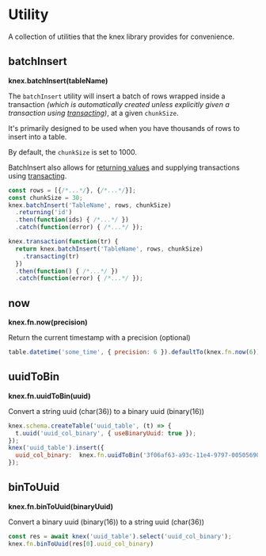 # Utility

A collection of utilities that the knex library provides for convenience.

## batchInsert
**knex.batchInsert(tableName)**

The `batchInsert` utility will insert a batch of rows wrapped inside a transaction _(which is automatically created unless explicitly given a transaction using [transacting](#Builder-transacting))_, at a given `chunkSize`.

It's primarily designed to be used when you have thousands of rows to insert into a table.

By default, the `chunkSize` is set to 1000.

BatchInsert also allows for [returning values](#Builder-returning) and supplying transactions using [transacting](#Builder-transacting).

```js
const rows = [{/*...*/}, {/*...*/}];
const chunkSize = 30;
knex.batchInsert('TableName', rows, chunkSize)
  .returning('id')
  .then(function(ids) { /*...*/ })
  .catch(function(error) { /*...*/ });

knex.transaction(function(tr) {
  return knex.batchInsert('TableName', rows, chunkSize)
    .transacting(tr)
  })
  .then(function() { /*...*/ })
  .catch(function(error) { /*...*/ });
```

## now

**knex.fn.now(precision)**

Return the current timestamp with a precision (optional)

```js
table.datetime('some_time', { precision: 6 }).defaultTo(knex.fn.now(6))
```

## uuidToBin

**knex.fn.uuidToBin(uuid)**

Convert a string uuid (char(36)) to a binary uuid (binary(16))

```js
knex.schema.createTable('uuid_table', (t) => {
  t.uuid('uuid_col_binary', { useBinaryUuid: true });
});
knex('uuid_table').insert({
  uuid_col_binary:  knex.fn.uuidToBin('3f06af63-a93c-11e4-9797-00505690773f'),
});
```

## binToUuid

**knex.fn.binToUuid(binaryUuid)**

Convert a binary uuid (binary(16)) to a string uuid (char(36))

```js
const res = await knex('uuid_table').select('uuid_col_binary');
knex.fn.binToUuid(res[0].uuid_col_binary)
```
